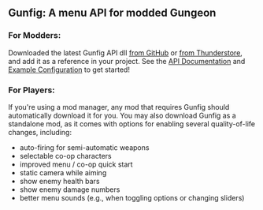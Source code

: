 ## Gunfig: A menu API for modded Gungeon

### For Modders:

Downloaded the latest Gunfig API dll [from GitHub]() or [from Thunderstore](), and add it as a reference in your project. See the [API Documentation]() and [Example Configuration]() to get started!

### For Players:

If you're using a mod manager, any mod that requires Gunfig should automatically download it for you. You may also download Gunfig as a standalone mod, as it comes with options for enabling several quality-of-life changes, including:

  + auto-firing for semi-automatic weapons
  + selectable co-op characters
  + improved menu / co-op quick start
  + static camera while aiming
  + show enemy health bars
  + show enemy damage numbers
  + better menu sounds (e.g., when toggling options or changing sliders)
